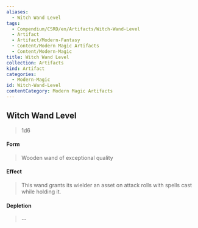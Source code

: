 ```yaml
---
aliases:
  - Witch Wand Level
tags:
  - Compendium/CSRD/en/Artifacts/Witch-Wand-Level
  - Artifact
  - Artifact/Modern-Fantasy
  - Content/Modern Magic Artifacts
  - Content/Modern-Magic
title: Witch Wand Level
collection: Artifacts
kind: Artifact
categories:
  - Modern-Magic
id: Witch-Wand-Level
contentCategory: Modern Magic Artifacts
---
```

## Witch Wand Level  
  
>1d6  
#### Form  
>Wooden wand of exceptional quality  
#### Effect  
> This wand grants its wielder an asset on attack rolls with spells cast while holding it.  
  
#### Depletion   
>--  
